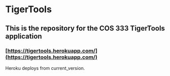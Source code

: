 # TigerTools
## This is the repository for the COS 333 TigerTools application
### [https://tigertools.herokuapp.com/](https://tigertools.herokuapp.com/)
Heroku deploys from current_version. <br>
